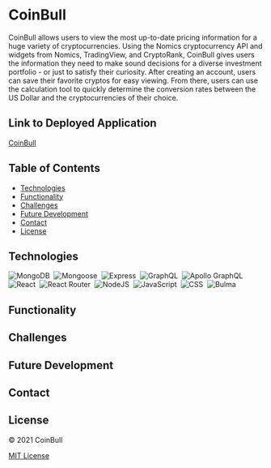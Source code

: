 # CoinBull

CoinBull allows users to view the most up-to-date pricing information for a huge variety of cryptocurrencies. Using the Nomics cryptocurrency API and widgets from Nomics, TradingView, and CryptoRank, CoinBull gives users the information they need to make sound decisions for a diverse investment portfolio - or just to satisfy their curiosity. After creating an account, users can save their favorite cryptos for easy viewing. From there, users can use the calculation tool to quickly determine the conversion rates between the US Dollar and the cryptocurrencies of their choice.

## Link to Deployed Application

[CoinBull](https://coinbullapp.herokuapp.com/)

## Table of Contents

- [Technologies](#technologies)
- [Functionality](#functionality)
- [Challenges](#challenges)
- [Future Development](#future-development)
- [Contact](#contact)
- [License](#license)

## Technologies

![MongoDB](https://img.shields.io/badge/MongoDB-4EA94B?style=for-the-badge&logo=mongodb&logoColor=white)&nbsp;
![Mongoose](https://img.shields.io/badge/mongoose-800E00?style=for-the-badge&logo=mongoose&logoColor=white)&nbsp;
![Express](https://img.shields.io/badge/Express.js-000000?style=for-the-badge&logo=express&logoColor=white)&nbsp;
![GraphQL](https://img.shields.io/badge/GraphQl-E10098?style=for-the-badge&logo=graphql&logoColor=white)&nbsp;
![Apollo GraphQL](https://img.shields.io/badge/Apollo%20GraphQL-311C87?&style=for-the-badge&logo=Apollo%20GraphQL&logoColor=white)&nbsp;
![React](https://img.shields.io/badge/React-20232A?style=for-the-badge&logo=react&logoColor=61DAFB)&nbsp;
![React Router](https://img.shields.io/badge/React_Router-CA4245?style=for-the-badge&logo=react-router&logoColor=white)&nbsp;
![NodeJS](https://img.shields.io/badge/node.js-6DA55F?style=for-the-badge&logo=node.js&logoColor=white)&nbsp;
![JavaScript](https://img.shields.io/badge/javascript-%23323330.svg?style=for-the-badge&logo=javascript&logoColor=%23F7DF1E)&nbsp;
![CSS](https://img.shields.io/badge/CSS3-1572B6?style=for-the-badge&logo=css3&logoColor=white)&nbsp;
![Bulma](https://img.shields.io/badge/Bulma-00D1B2?style=for-the-badge&logo=bulma&logoColor=white)&nbsp;

## Functionality

<!-- TODO: Add screenshots/GIFs of functionality as available -->

## Challenges

<!-- TODO: Add challenges as they arise -->

## Future Development

<!-- TODO: Add ideas for future development as they arise -->

## Contact

<!-- TODO: Add contact information for full team -->

## License

&copy; 2021 CoinBull

[MIT License](https://opensource.org/licenses/MIT)

